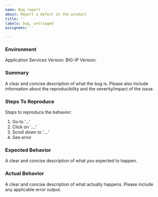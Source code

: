 ```yaml
---
name: Bug report
about: Report a defect in the product
title: ''
labels: bug, untriaged
assignees: ''

---
```


<!--
Github Issues are consistently monitored by F5 staff, but should be considered
as best effort only and you should not expect to receive the same level of
response as provided by F5 Support. Please open an case
(https://support.f5.com/csp/article/K2633) with F5 if this is a critical issue.

When filing an issue please check to see if an issue already exists that matches your's
-->

### Environment
Application Services Version:
BIG-IP Version:

### Summary
A clear and concise description of what the bug is.
Please also include information about the reproducibility and the severity/impact of the issue.

### Steps To Reproduce
Steps to reproduce the behavior:
1. Go to '...'
2. Click on '....'
3. Scroll down to '....'
4. See error

### Expected Behavior
A clear and concise description of what you expected to happen.

### Actual Behavior
A clear and concise description of what actually happens.
Please include any applicable error output.

